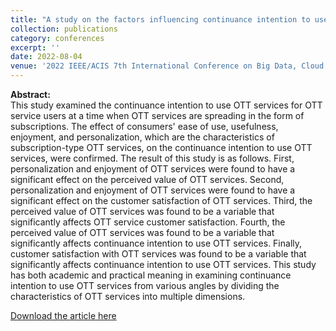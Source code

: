```yaml
---
title: "A study on the factors influencing continuance intention to use subscription-based OTT platform services"
collection: publications
category: conferences
excerpt: ''
date: 2022-08-04
venue: '2022 IEEE/ACIS 7th International Conference on Big Data, Cloud Computing, and Data Science'
---
```


**Abstract:** <br>
This study examined the continuance intention to use OTT services for OTT service users at a time when OTT services are spreading in the form of subscriptions. The effect of consumers' ease of use, usefulness, enjoyment, and personalization, which are the characteristics of subscription-type OTT services, on the continuance intention to use OTT services, were confirmed. The result of this study is as follows. First, personalization and enjoyment of OTT services were found to have a significant effect on the perceived value of OTT services. Second, personalization and enjoyment of OTT services were found to have a significant effect on the customer satisfaction of OTT services. Third, the perceived value of OTT services was found to be a variable that significantly affects OTT service customer satisfaction. Fourth, the perceived value of OTT services was found to be a variable that significantly affects continuance intention to use OTT services. Finally, customer satisfaction with OTT services was found to be a variable that significantly affects continuance intention to use OTT services. This study has both academic and practical meaning in examining continuance intention to use OTT services from various angles by dividing the characteristics of OTT services into multiple dimensions. <br>

[Download the article here](https://ieeexplore.ieee.org/abstract/document/9900848)

